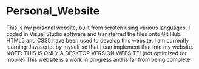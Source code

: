 # Personal_Website
This is my personal website, built from scratch using various languages. I coded in Visual Studio software and transferred the files onto Git Hub.
HTML5 and CSS5 have been used to develop this website. I am currently learning Javascript by myself so that I can implement that into my website.
NOTE: THIS IS ONLY A DESKTOP VERSION WEBSITE! (not optimized for mobile)
This website is a work in progress and is far from being complete.
